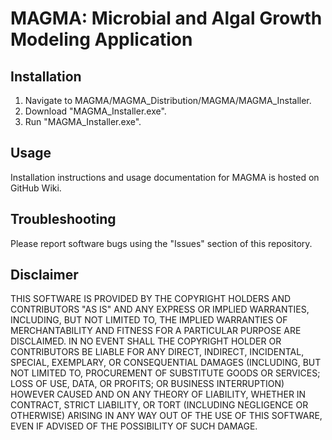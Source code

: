 # MAGMA: Microbial and Algal Growth Modeling Application
## Installation
1. Navigate to MAGMA/MAGMA_Distribution/MAGMA/MAGMA_Installer.
2. Download "MAGMA_Installer.exe".
3. Run "MAGMA_Installer.exe".
## Usage
Installation instructions and usage documentation for MAGMA is hosted on GitHub Wiki.
## Troubleshooting
Please report software bugs using the "Issues" section of this repository.
## Disclaimer
THIS SOFTWARE IS PROVIDED BY THE COPYRIGHT HOLDERS AND CONTRIBUTORS "AS IS"
AND ANY EXPRESS OR IMPLIED WARRANTIES, INCLUDING, BUT NOT LIMITED TO, THE
IMPLIED WARRANTIES OF MERCHANTABILITY AND FITNESS FOR A PARTICULAR PURPOSE ARE
DISCLAIMED. IN NO EVENT SHALL THE COPYRIGHT HOLDER OR CONTRIBUTORS BE LIABLE
FOR ANY DIRECT, INDIRECT, INCIDENTAL, SPECIAL, EXEMPLARY, OR CONSEQUENTIAL
DAMAGES (INCLUDING, BUT NOT LIMITED TO, PROCUREMENT OF SUBSTITUTE GOODS OR
SERVICES; LOSS OF USE, DATA, OR PROFITS; OR BUSINESS INTERRUPTION) HOWEVER
CAUSED AND ON ANY THEORY OF LIABILITY, WHETHER IN CONTRACT, STRICT LIABILITY,
OR TORT (INCLUDING NEGLIGENCE OR OTHERWISE) ARISING IN ANY WAY OUT OF THE USE
OF THIS SOFTWARE, EVEN IF ADVISED OF THE POSSIBILITY OF SUCH DAMAGE.
